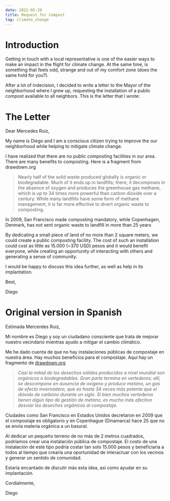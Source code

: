```yaml
---
date: 2022-05-29
title: Request for Compost
tag: climate_change
---
```


# Introduction

Getting in touch with a local representative is one of the easier ways to make an impact in the flight for climate change. At the same time, is something that feels odd, strange and out of my comfort zone (does the same hold for you?).

After a lot of indecision, I decided to write a letter to the Mayor of the neighborhood where I grew up, requesting the installation of a public compost available to all neighbors. This is the letter that I wrote:

# The Letter

Dear Mercedes Ruiz,

My name is Diego and I am a conscious citizen trying to improve the our neighborhood while helping to mitigate climate change.

I have realized that there are no public composting facilities in our area. There are many benefits to composting. Here is a fragment from drawdown.org

> Nearly half of the solid waste produced globally is organic or biodegradable. Much of it ends up in landfills; there, it decomposes in the absence of oxygen and produces the greenhouse gas methane, which is up to 34 times more powerful than carbon dioxide over a century. While many landfills have some form of methane management, it is far more effective to divert organic waste to composting.
>

In 2009, San Francisco made composting mandatory, while Copenhagen, Denmark, has not sent organic waste to landfill in more than 25 years

By dedicating a small piece of land of no more than 2 square meters, we could create a public composting facility. The cost of such an installation could cost as little as 15.000 (~370 USD) pesos and it would benefit everyone, while creating an opportunity of interacting with others and generating a sense of community.

I would be happy to discuss this idea further, as well as help in its implantation.

Best,

Diego

# Original version in Spanish

Estimada Mercerdes Ruiz,

Mi nombre es Diego y soy un ciudadano consciente que trata de mejorar nuestro vecindario mientras ayudo a mitigar el cambio climático.

Me he dado cuenta de que no hay instalaciones públicas de compostaje en nuestra área. Hay muchos beneficios para el compostaje. Aquí hay un fragmento de [drawdown.org](http://drawdown.org/)

> *Casi la mitad de los desechos sólidos producidos a nivel mundial son orgánicos o biodegradables. Gran parte termina en vertederos; allí, se descompone en ausencia de oxígeno y produce metano, un gas de efecto invernadero, que es hasta 34 veces más potente que el dióxido de carbono durante un siglo. Si bien muchos vertederos tienen algún tipo de gestión de metano, es mucho más efectivo desviar los desechos orgánicos al compostaje.*
>

Ciudades como San Francisco en Estados Unidos decretaron en 2009 que el compostaje es obligatorio y en Copenhague (Dinamarca) hace 25 que no se envía materia orgánica a un basural.

Al dedicar un pequeño terreno de no más de 2 metros cuadrados, podríamos crear una instalación pública de compostaje. El costo de una instalación de este tipo podría costar tan solo 15.000 pesos y beneficiaría a todos al tiempo que crearía una oportunidad de interactuar con los vecinos y generar un sentido de comunidad.

Estaría encantado de discutir más esta idea, así como ayudar en su implantación.

Cordialmente,

Diego
